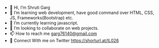 - 👋 Hi, I’m Shruti Garg
- 👀 I’m learning web development, have good command over HTML, CSS, JS, Frameworks(Bootstrap) etc.
- 🌱 I’m currently learning javascript.
- 💞️ I’m looking to collaborate on web projects.
- 📫 How to reach me garg76140@gmail.com
- 🌟 Connect With me on Twitter https://shorturl.at/IL026
<!---
Gargshruti19/Gargshruti19 is a ✨ special ✨ repository because its `README.md` (this file) appears on your GitHub profile.
You can click the Preview link to take a look at your changes.
--->
